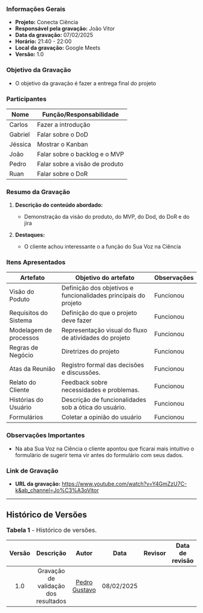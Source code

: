 ### **Informações Gerais**
- **Projeto:** Conecta Ciência
- **Responsável pela gravação:** João Vitor
- **Data da gravação:** 07/02/2025
- **Horário:** 21:40 - 22:00
- **Local da gravação:** Google Meets
- **Versão:** 1.0

### **Objetivo da Gravação**
- O objetivo da gravação é fazer a entrega final do projeto

### **Participantes**
| Nome            | Função/Responsabilidade          |
|------------------|----------------------------------|
| Carlos        | Fazer a introdução     |
| Gabriel       | Falar sobre o DoD      |
| Jéssica       | Mostrar o Kanban      |
| João        | Falar sobre o backlog e o MVP      |
| Pedro        |    Falar sobre a visão de produto   |
| Ruan        | Falar sobre o DoR      |

### **Resumo da Gravação**
1. **Descrição do conteúdo abordado:**
   - Demonstração da visão do produto, do MVP, do Dod, do DoR e do jira

2. **Destaques:**
   - O cliente achou interessante o a função do Sua Voz na Ciência

### **Itens Apresentados**
| Artefato | Objetivo do artefato                    | Observações                          |
|----------------------|-----------------------------|-----------------------|
| Visão do Poduto            | Definição dos objetivos e funcionalidades principais do projeto        | Funcionou |
| Requisitos do Sistema            | Definição do que o projeto deve fazer          | Funcionou |
| Modelagem de processos            | Representação visual do fluxo de atividades do projeto          | Funcionou |
| Regras de Negócio            | Diretrizes do projeto         | Funcionou |
| Atas da Reunião           | Registro formal das decisões e discussões.         | Funcionou |
| Relato do Cliente            |  Feedback sobre necessidades e problemas.          | Funcionou |
| Histórias do Usuário            | Descrição de funcionalidades sob a ótica do usuário.          | Funcionou |
| Formulários          | Coletar a opinião do usuário         | Funcionou |



### **Observações Importantes**
- Na aba Sua Voz na Ciência o cliente apontou que ficarai mais intuitivo o formulário de sugerir tema vir antes do formulário com seus dados.

### Link de Gravação
- **URL da gravação:** https://www.youtube.com/watch?v=Y4GmZzU7C-k&ab_channel=Jo%C3%A3oVitor

---

## Histórico de Versões

<font size="3"><p style="text-align: left">**Tabela 1** - Histórico de versões.</p></font>

| Versão |    Descrição     |                     Autor                      |    Data    |                       Revisor                        | Data de revisão |
| :----: | :--------------: | :--------------------------------------------: | :--------: | :--------------------------------------------------: | :-------------: |
|  1.0   | Gravação de validação dos resultados | [Pedro Gustavo](https://github.com/PedroGusta) | 08/02/2025 |  | |